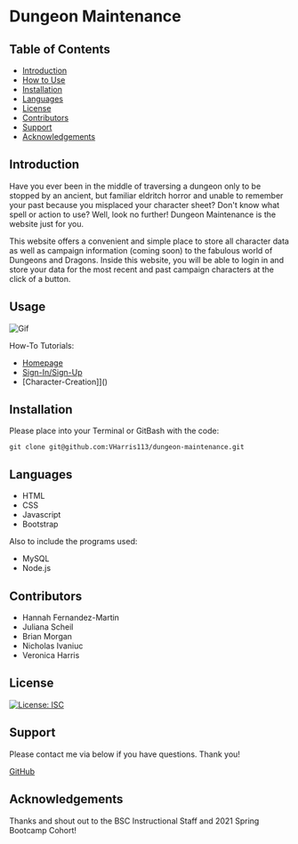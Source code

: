 # Dungeon Maintenance
## Table of Contents
- [Introduction](#introduction)
- [How to Use](#usage)
- [Installation](#installation)
- [Languages](#language)
- [License](#license)
- [Contributors](#contributors)
- [Support](#support)
- [Acknowledgements](#acknowledgements)

## Introduction
Have you ever been in the middle of traversing a dungeon only to be stopped by an ancient, but familiar eldritch horror and unable to remember your past because you misplaced your character sheet? Don't know what spell or action to use? Well, look no further! Dungeon Maintenance is the website just for you.

This website offers a convenient and simple place to store all character data as well as campaign information (coming soon) to the fabulous world of Dungeons and Dragons. Inside this website, you will be able to login in and store your data for the most recent and past campaign characters at the click of a button.

## Usage
![Gif]()

How-To Tutorials:
- [Homepage]()
- [Sign-In/Sign-Up]()
- [Character-Creation]]()
## Installation

Please place into your Terminal or GitBash with the code:

`git clone git@github.com:VHarris113/dungeon-maintenance.git`

## Languages
- HTML
- CSS
- Javascript
- Bootstrap

Also to include the programs used:
- MySQL
- Node.js

## Contributors

- Hannah Fernandez-Martin
- Juliana Scheil
- Brian Morgan
- Nicholas Ivaniuc
- Veronica Harris

<!-- Must add github and linked in information here -->

## License
[![License: ISC](https://img.shields.io/badge/License-ISC-blue.svg)](https://opensource.org/licenses/ISC)

## Support
Please contact me via below if you have questions. Thank you!

[GitHub]()

## Acknowledgements
Thanks and shout out to the BSC Instructional Staff and 2021 Spring Bootcamp Cohort!